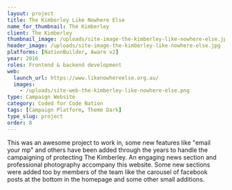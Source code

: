 ```yaml
---
layout: project
title: The Kimberley Like Nowhere Else
name_for_thumbnail: The Kimberley
client: The Kimberley
thumbnail_image: /uploads/site-image-the-kimberley-like-nowhere-else.jpg
header_image: /uploads/site-image-the-kimberley-like-nowhere-else.jpg
platforms: [NationBuilder, Aware v2]
year: 2016
roles: Frontend & backend development
web:
  launch_url: https://www.likenowhereelse.org.au/
  images:
    - /uploads/site-web-the-kimberley-like-nowhere-else.png
type: Campaign Website
category: Coded for Code Nation
tags: [Campaign Platform, Theme Dark]
type_slug: project
order: 8
---
```


This was an awesome project to work in, some new features like "email your mp" and others have been added through the years to handle the campaigning of protecting The Kimberley. An engaging news section and professional photography accompany this website. Some new sections were added too by members of the team like the carousel of facebook posts at the bottom in the homepage and some other small additions.
